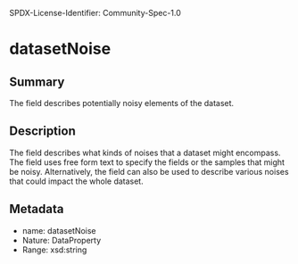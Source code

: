 SPDX-License-Identifier: Community-Spec-1.0

# datasetNoise

## Summary

The field describes potentially noisy elements of the dataset.

## Description

The field describes what kinds of noises that a dataset might encompass. The field uses free form text to specify the fields or the samples that might be noisy. Alternatively, the field can also be used to describe various noises that could impact the whole dataset.

## Metadata

- name: datasetNoise
- Nature: DataProperty
- Range: xsd:string
